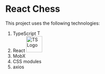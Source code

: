 # React Chess

This project uses the following technologies:
  1. TypeScript <img src="https://w7.pngwing.com/pngs/915/519/png-transparent-typescript-hd-logo-thumbnail.png" alt="TS Logo" style="width: 15px; height: auto;">
  2. React <img src="https://encrypted-tbn0.gstatic.com/images?q=tbn:ANd9GcQIoAfenyz4DwJLgX6LRfa2mKl_e1Qi56Cl7CLsC4Obj8oaqUDQ3Eua5RO8I1sbRGS1YV0&usqp=CAU" alt="TS Logo" style="width: 50px; height: auto;">
  3. MobX
  4. CSS modules
  5. axios
  

